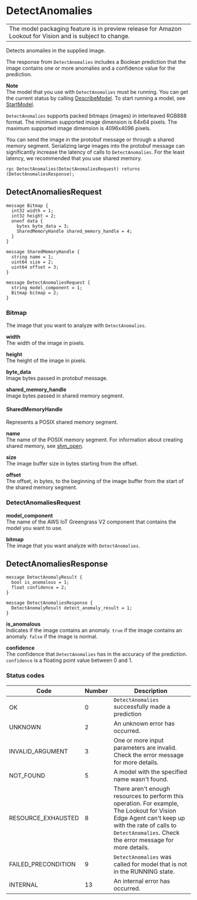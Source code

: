 # DetectAnomalies<a name="edge-agent-reference-detect-anomalies"></a>


|  | 
| --- |
| The model packaging feature is in preview release for Amazon Lookout for Vision and is subject to change\. | 

Detects anomalies in the supplied image\.

The response from `DetectAnomalies` includes a Boolean prediction that the image contains one or more anomalies and a confidence value for the prediction\. 

**Note**  
The model that you use with `DetectAnomalies` must be running\. You can get the current status by calling [DescribeModel](edge-agent-reference-describe-model.md)\. To start running a model, see [StartModel](edge-agent-reference-start-model.md)\.

`DetectAnomalies` supports packed bitmaps \(images\) in interleaved RGB888 format\. The minimum supported image dimension is 64x64 pixels\. The maximum supported image dimension is 4096x4096 pixels\.

You can send the image in the protobuf message or through a shared memory segment\. Serializing large images into the protobuf message can significantly increase the latency of calls to `DetectAnomalies`\. For the least latency, we recommended that you use shared memory\.

```
rpc DetectAnomalies(DetectAnomaliesRequest) returns (DetectAnomaliesResponse);
```

## DetectAnomaliesRequest<a name="edge-agent-reference-detect-anomalies-request"></a>

```
message Bitmap {
  int32 width = 1;
  int32 height = 2;
  oneof data { 
    bytes byte_data = 3;
    SharedMemoryHandle shared_memory_handle = 4;
  }
}
```

```
message SharedMemoryHandle {
  string name = 1;
  uint64 size = 2;
  uint64 offset = 3;
}
```

```
message DetectAnomaliesRequest {
  string model_component = 1;
  Bitmap bitmap = 2;
}
```

### Bitmap<a name="detect-anomalies-bitmap"></a>

The image that you want to analyze with `DetectAnomalies`\.

**width**  
The width of the image in pixels\.

**height**  
The height of the image in pixels\.

**byte\_data**  
Image bytes passed in protobuf message\.

**shared\_memory\_handle**  
 Image bytes passed in shared memory segment\.

#### SharedMemoryHandle<a name="detect-anomalies-shared-memory-handle"></a>

 Represents a POSIX shared memory segment\.

**name**  
The name of the POSIX memory segment\. For information about creating shared memory, see [shm\_open](https://man7.org/linux/man-pages/man3/shm_open.3.html)\.

**size**  
The image buffer size in bytes starting from the offset\.

**offset**  
The offset, in bytes, to the beginning of the image buffer from the start of the shared memory segment\.

### DetectAnomaliesRequest<a name="edge-agent-reference-detect-anomalies-request-fields"></a>

**model\_component**  
The name of the AWS IoT Greengrass V2 component that contains the model you want to use\.

**bitmap**  
The image that you want analyze with `DetectAnomalies`\.

## DetectAnomaliesResponse<a name="edge-agent-reference-detect-anomalies-response"></a>

```
message DetectAnomalyResult {
  bool is_anomalous = 1;
  float confidence = 2;
}
```

```
message DetectAnomaliesResponse {
  DetectAnomalyResult detect_anomaly_result = 1;
}
```

**is\_anomalous**  
Indicates if the image contains an anomaly\. `true` if the image contains an anomaly\. `false` if the image is normal\.

**confidence**  
The confidence that `DetectAnomalies` has in the accuracy of the prediction\. `confidence` is a floating point value between 0 and 1\.

### Status codes<a name="edge-agent-reference-detect-anomalies-response-status-codes"></a>


| Code | Number | Description | 
| --- | --- | --- | 
|  OK  |  0  |  `DetectAnomalies` successfully made a prediction  | 
|  UNKNOWN  |  2  |  An unknown error has occurred\.  | 
|  INVALID\_ARGUMENT   |  3  |  One or more input parameters are invalid\. Check the error message for more details\.  | 
|  NOT\_FOUND  |  5  |  A model with the specified name wasn't found\.  | 
|  RESOURCE\_EXHAUSTED   |  8  |  There aren't enough resources to perform this operation\. For example, The Lookout for Vision Edge Agent can't keep up with the rate of calls to `DetectAnomalies`\. Check the error message for more details\.   | 
|  FAILED\_PRECONDITION   |  9  |  `DetectAnomalies` was called for model that is not in the RUNNING state\.  | 
|  INTERNAL  |  13  |  An internal error has occurred\.  | 